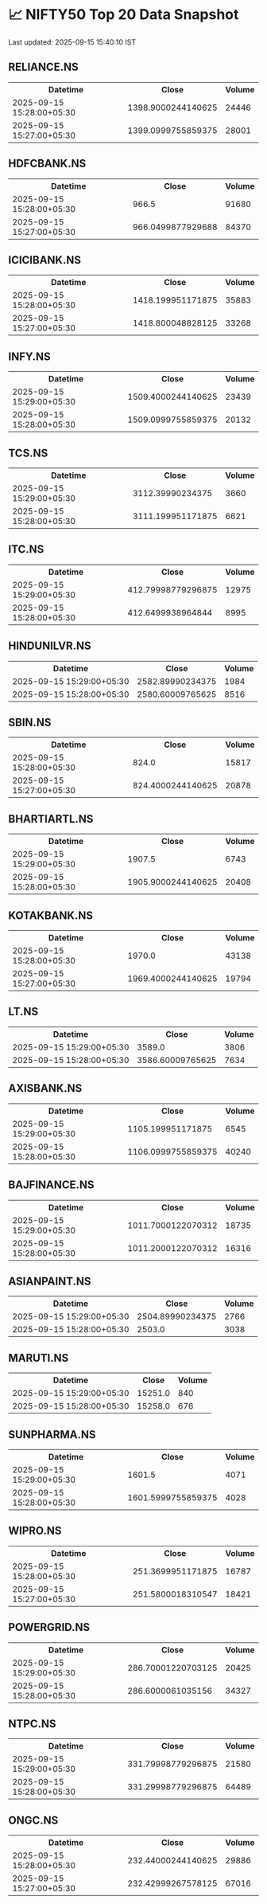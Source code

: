 # 📈 NIFTY50 Top 20 Data Snapshot

Last updated: 2025-09-15 15:40:10 IST

## RELIANCE.NS

<table>
  <tr><th>Datetime</th><th>Close</th><th>Volume</th></tr>
  <tr><td>2025-09-15 15:28:00+05:30</td><td>1398.9000244140625</td><td>24446</td></tr>
  <tr><td>2025-09-15 15:27:00+05:30</td><td>1399.0999755859375</td><td>28001</td></tr>
</table>

## HDFCBANK.NS

<table>
  <tr><th>Datetime</th><th>Close</th><th>Volume</th></tr>
  <tr><td>2025-09-15 15:28:00+05:30</td><td>966.5</td><td>91680</td></tr>
  <tr><td>2025-09-15 15:27:00+05:30</td><td>966.0499877929688</td><td>84370</td></tr>
</table>

## ICICIBANK.NS

<table>
  <tr><th>Datetime</th><th>Close</th><th>Volume</th></tr>
  <tr><td>2025-09-15 15:28:00+05:30</td><td>1418.199951171875</td><td>35883</td></tr>
  <tr><td>2025-09-15 15:27:00+05:30</td><td>1418.800048828125</td><td>33268</td></tr>
</table>

## INFY.NS

<table>
  <tr><th>Datetime</th><th>Close</th><th>Volume</th></tr>
  <tr><td>2025-09-15 15:29:00+05:30</td><td>1509.4000244140625</td><td>23439</td></tr>
  <tr><td>2025-09-15 15:28:00+05:30</td><td>1509.0999755859375</td><td>20132</td></tr>
</table>

## TCS.NS

<table>
  <tr><th>Datetime</th><th>Close</th><th>Volume</th></tr>
  <tr><td>2025-09-15 15:29:00+05:30</td><td>3112.39990234375</td><td>3660</td></tr>
  <tr><td>2025-09-15 15:28:00+05:30</td><td>3111.199951171875</td><td>6621</td></tr>
</table>

## ITC.NS

<table>
  <tr><th>Datetime</th><th>Close</th><th>Volume</th></tr>
  <tr><td>2025-09-15 15:29:00+05:30</td><td>412.79998779296875</td><td>12975</td></tr>
  <tr><td>2025-09-15 15:28:00+05:30</td><td>412.6499938964844</td><td>8995</td></tr>
</table>

## HINDUNILVR.NS

<table>
  <tr><th>Datetime</th><th>Close</th><th>Volume</th></tr>
  <tr><td>2025-09-15 15:29:00+05:30</td><td>2582.89990234375</td><td>1984</td></tr>
  <tr><td>2025-09-15 15:28:00+05:30</td><td>2580.60009765625</td><td>8516</td></tr>
</table>

## SBIN.NS

<table>
  <tr><th>Datetime</th><th>Close</th><th>Volume</th></tr>
  <tr><td>2025-09-15 15:28:00+05:30</td><td>824.0</td><td>15817</td></tr>
  <tr><td>2025-09-15 15:27:00+05:30</td><td>824.4000244140625</td><td>20878</td></tr>
</table>

## BHARTIARTL.NS

<table>
  <tr><th>Datetime</th><th>Close</th><th>Volume</th></tr>
  <tr><td>2025-09-15 15:29:00+05:30</td><td>1907.5</td><td>6743</td></tr>
  <tr><td>2025-09-15 15:28:00+05:30</td><td>1905.9000244140625</td><td>20408</td></tr>
</table>

## KOTAKBANK.NS

<table>
  <tr><th>Datetime</th><th>Close</th><th>Volume</th></tr>
  <tr><td>2025-09-15 15:28:00+05:30</td><td>1970.0</td><td>43138</td></tr>
  <tr><td>2025-09-15 15:27:00+05:30</td><td>1969.4000244140625</td><td>19794</td></tr>
</table>

## LT.NS

<table>
  <tr><th>Datetime</th><th>Close</th><th>Volume</th></tr>
  <tr><td>2025-09-15 15:29:00+05:30</td><td>3589.0</td><td>3806</td></tr>
  <tr><td>2025-09-15 15:28:00+05:30</td><td>3586.60009765625</td><td>7634</td></tr>
</table>

## AXISBANK.NS

<table>
  <tr><th>Datetime</th><th>Close</th><th>Volume</th></tr>
  <tr><td>2025-09-15 15:29:00+05:30</td><td>1105.199951171875</td><td>6545</td></tr>
  <tr><td>2025-09-15 15:28:00+05:30</td><td>1106.0999755859375</td><td>40240</td></tr>
</table>

## BAJFINANCE.NS

<table>
  <tr><th>Datetime</th><th>Close</th><th>Volume</th></tr>
  <tr><td>2025-09-15 15:29:00+05:30</td><td>1011.7000122070312</td><td>18735</td></tr>
  <tr><td>2025-09-15 15:28:00+05:30</td><td>1011.2000122070312</td><td>16316</td></tr>
</table>

## ASIANPAINT.NS

<table>
  <tr><th>Datetime</th><th>Close</th><th>Volume</th></tr>
  <tr><td>2025-09-15 15:29:00+05:30</td><td>2504.89990234375</td><td>2766</td></tr>
  <tr><td>2025-09-15 15:28:00+05:30</td><td>2503.0</td><td>3038</td></tr>
</table>

## MARUTI.NS

<table>
  <tr><th>Datetime</th><th>Close</th><th>Volume</th></tr>
  <tr><td>2025-09-15 15:29:00+05:30</td><td>15251.0</td><td>840</td></tr>
  <tr><td>2025-09-15 15:28:00+05:30</td><td>15258.0</td><td>676</td></tr>
</table>

## SUNPHARMA.NS

<table>
  <tr><th>Datetime</th><th>Close</th><th>Volume</th></tr>
  <tr><td>2025-09-15 15:29:00+05:30</td><td>1601.5</td><td>4071</td></tr>
  <tr><td>2025-09-15 15:28:00+05:30</td><td>1601.5999755859375</td><td>4028</td></tr>
</table>

## WIPRO.NS

<table>
  <tr><th>Datetime</th><th>Close</th><th>Volume</th></tr>
  <tr><td>2025-09-15 15:28:00+05:30</td><td>251.3699951171875</td><td>16787</td></tr>
  <tr><td>2025-09-15 15:27:00+05:30</td><td>251.5800018310547</td><td>18421</td></tr>
</table>

## POWERGRID.NS

<table>
  <tr><th>Datetime</th><th>Close</th><th>Volume</th></tr>
  <tr><td>2025-09-15 15:29:00+05:30</td><td>286.70001220703125</td><td>20425</td></tr>
  <tr><td>2025-09-15 15:28:00+05:30</td><td>286.6000061035156</td><td>34327</td></tr>
</table>

## NTPC.NS

<table>
  <tr><th>Datetime</th><th>Close</th><th>Volume</th></tr>
  <tr><td>2025-09-15 15:29:00+05:30</td><td>331.79998779296875</td><td>21580</td></tr>
  <tr><td>2025-09-15 15:28:00+05:30</td><td>331.29998779296875</td><td>64489</td></tr>
</table>

## ONGC.NS

<table>
  <tr><th>Datetime</th><th>Close</th><th>Volume</th></tr>
  <tr><td>2025-09-15 15:28:00+05:30</td><td>232.44000244140625</td><td>29886</td></tr>
  <tr><td>2025-09-15 15:27:00+05:30</td><td>232.42999267578125</td><td>67016</td></tr>
</table>

